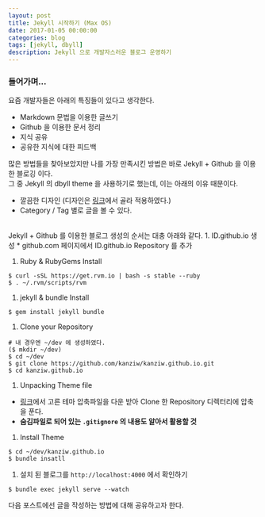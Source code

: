 ```yaml
---
layout: post  
title: Jekyll 시작하기 (Max OS)  
date: 2017-01-05 00:00:00  
categories: blog  
tags: [jekyll, dbyll]  
description: Jekyll 으로 개발자스러운 블로그 운영하기  
---
```


### 들어가며...
요즘 개발자들은 아래의 특징들이 있다고 생각한다.

* Markdown 문법을 이용한 글쓰기
* Github 을 이용한 문서 정리
* 지식 공유
* 공유한 지식에 대한 피드백

많은 방법들을 찾아보았지만 나를 가장 만족시킨 방법은 바로 Jekyll + Github 을 이용한 블로깅 이다.  
그 중 Jekyll 의 dbyll theme 을 사용하기로 했는데, 이는 아래의 이유 때문이다.

* 깔끔한 디자인 (디자인은 [링크](http://jekyllthemes.org/)에서 골라 적용하였다.)
* Category / Tag 별로 글을 볼 수 있다.

<br />
Jekyll + Github 를 이용한 블로그 생성의 순서는 대충 아래와 같다.
1. ID.github.io 생성
  * github.com 페이지에서 ID.github.io Repository 를 추가

1. Ruby & RubyGems Install

```
$ curl -sSL https://get.rvm.io | bash -s stable --ruby
$ . ~/.rvm/scripts/rvm
```

1. jekyll & bundle Install

```
$ gem install jekyll bundle
```

1. Clone your Repository

```
# 내 경우엔 ~/dev 에 생성하였다.
($ mkdir ~/dev)
$ cd ~/dev
$ git clone https://github.com/kanziw/kanziw.github.io.git
$ cd kanziw.github.io
```

1. Unpacking Theme file
  * [링크](http://jekyllthemes.org/)에서 고른 테마 압축파일을 다운 받아 Clone 한 Repository 디렉터리에 압축을 푼다.
  * **숨김파일로 되어 있는 `.gitignore` 의 내용도 알아서 활용할 것**

1. Install Theme

```
$ cd ~/dev/kanziw.github.io
$ bundle insatll
```

1. 설치 된 블로그를 `http://localhost:4000` 에서 확인하기

```
$ bundle exec jekyll serve --watch
```

다음 포스트에선 글을 작성하는 방법에 대해 공유하고자 한다.
